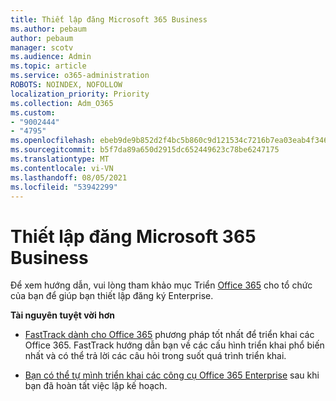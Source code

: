 ```yaml
---
title: Thiết lập đăng Microsoft 365 Business
ms.author: pebaum
author: pebaum
manager: scotv
ms.audience: Admin
ms.topic: article
ms.service: o365-administration
ROBOTS: NOINDEX, NOFOLLOW
localization_priority: Priority
ms.collection: Adm_O365
ms.custom:
- "9002444"
- "4795"
ms.openlocfilehash: ebeb9de9b852d2f4bc5b860c9d121534c7216b7ea03eab4f346691bcdaf5b562
ms.sourcegitcommit: b5f7da89a650d2915dc652449623c78be6247175
ms.translationtype: MT
ms.contentlocale: vi-VN
ms.lasthandoff: 08/05/2021
ms.locfileid: "53942299"
---
```

# <a name="set-up-a-microsoft-365-business-subscription"></a>Thiết lập đăng Microsoft 365 Business

Để xem hướng dẫn, vui lòng tham khảo mục Triển [Office 365](https://docs.microsoft.com/office365/enterprise/setup-overview-for-enterprises) cho tổ chức của bạn để giúp bạn thiết lập đăng ký Enterprise.

**Tài nguyên tuyệt vời hơn**

- [FastTrack dành cho Office 365](https://docs.microsoft.com/fasttrack/O365-fasttrack-benefit-for-office-365) phương pháp tốt nhất để triển khai các Office 365. FastTrack hướng dẫn bạn về các cấu hình triển khai phổ biến nhất và có thể trả lời các câu hỏi trong suốt quá trình triển khai. 

- [Bạn có thể tự mình triển khai các công cụ Office 365 Enterprise](https://docs.microsoft.com/office365/enterprise/setup-overview-for-enterprises#do-it-yourself-guided-deployment-of-office-365-enterprise) sau khi bạn đã hoàn tất việc lập kế hoạch. 
